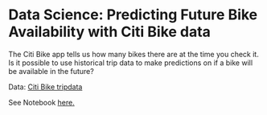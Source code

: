 # Data Science: Predicting Future Bike Availability with Citi Bike data

The Citi Bike app tells us how many bikes there are at the time you check it. Is it possible to use historical trip data to make predictions on if a bike will be available in the future?

Data: [Citi Bike tripdata](https://s3.amazonaws.com/tripdata/index.html)

See Notebook [here.](https://github.com/josephtoyoshima/predicting_citibikes/blob/master/notebook/predicting_citibike_availability.ipynb)
